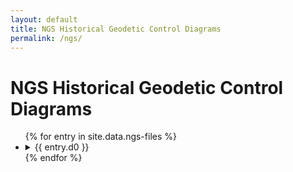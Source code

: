 ```yaml
---
layout: default
title: NGS Historical Geodetic Control Diagrams
permalink: /ngs/
---
```


# NGS Historical Geodetic Control Diagrams

<div>
    <ul class="tree">
        {% for entry in site.data.ngs-files %}
        <li>
            <details>
                <summary>{{ entry.d0 }}</summary>
                {% if entry.d1 %}                
                    <ul>
                        {% for item in entry.d1 %}
                        <li>
                            <details>
                                <summary>{{ item.name }}</summary>
                                <ul>
                                    {% for item2 in item.file %}
                                    <li><a href="https://geodata.thesurveystation.com/NGS/{{ entry.d0 }}/{{ item.name }}/{{ item2.name }}">{{ item2.name }}</a></li>
                                    {% endfor %}
                                </ul>
                            </details>
                        </li>
                        {% endfor %}
                    </ul>                    
                {% elsif entry.d2 %}
                    <ul>
                        {% for item in entry.d2 %}
                        <li><a href="https://geodata.thesurveystation.com/NGS/{{ entry.d0 }}/{{ item.name }}">{{ item.name }}</a></li>
                        {% endfor %}
                    </ul>
                {% endif %}
            </details>
        </li>
        {% endfor %}
    </ul>
</div>
